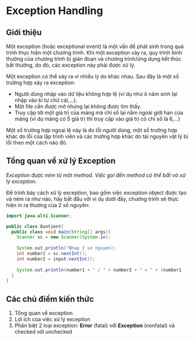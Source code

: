 # Exception Handling

## Giới thiệu

Một exception (hoặc exceptional event) là một vấn đề phát sinh trong quá trình thực hiện một chương trình. Khi một exception xảy ra, quy trình bình thường của chương trình bị gián đoạn và chương trình/ứng dụng kết thúc bất thường, do đó, các exception này phải được xử lý.

Một exception có thể xảy ra vì nhiều lý do khác nhau. Sau đây là một số trường hợp xảy ra exception:

* Người dùng nhập vào dữ liệu không hợp lệ (ví dụ như ô năm sinh lại nhập vào kí tự chữ cái,...).
* Một file cần được mở nhưng lại không được tìm thấy.
* Truy cập tới một giá trị của mảng mà chỉ số lại nằm ngoài giới hạn của mảng (ví dụ mảng có 5 giá trị thì truy cập vào giá trị có chỉ số là 6,...)

Một số trường hợp ngoại lệ này là do lỗi người dùng, một số trường hợp khác do lỗi của lập trình viên và các trường hợp khác do tài nguyên vật lý bị lỗi theo một cách nào đó.

## Tổng quan về xử lý Exception

*Exception được ném từ một method. Việc gọi đến method có thể bắt và xử lý exception.*

Để trình bày cách xử lý exception, bao gồm việc exception object được tạo và ném ra như nào, hãy bắt đầu với ví dụ dưới đây, chương trình sẽ thực hiện in ra thương của 2 số nguyên:

```java
import java.ulti.Scanner;

public class Quotient{
  public class void main(String[] args){
    Scanner sc = new Scanner(System.in);
    
    System.out.println("Nhap 2 so nguyen);
    int number1 = sc.nextInt();
    int number2 = input.nextInt();
    
    System.out.println(number1 + " / " + number2 + " = " + (number1
  }
}
```

## Các chủ điểm kiến thức

1. Tổng quan về exception
2. Lợi ích của việc xử lý exception
3. Phân biệt 2 loại exception: **Error** (fatal) với **Exception** (nonfatal) và checked với unchecked
